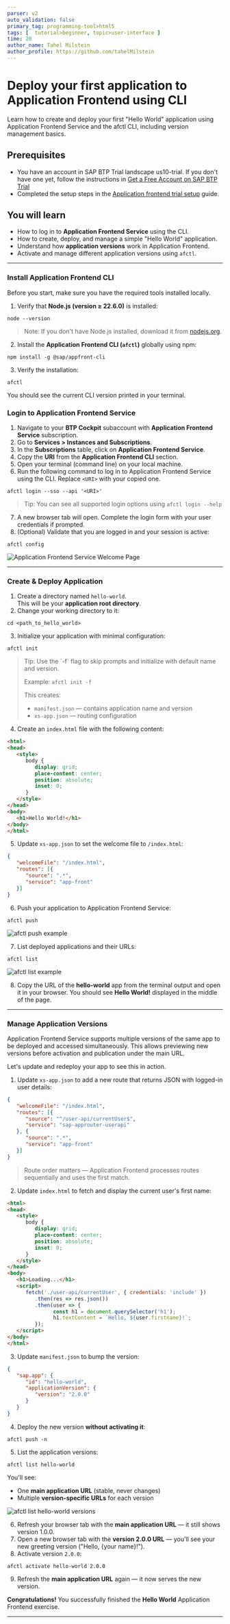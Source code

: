 ```yaml
---
parser: v2
auto_validation: false
primary_tag: programming-tool>html5
tags: [  tutorial>beginner, topic>user-interface ]
time: 20
author_name: Tahel Milstein
author_profile: https://github.com/tahelMilstein
---
```


# Deploy your first application to Application Frontend using CLI
<!-- description --> Learn how to create and deploy your first "Hello World" application using Application Frontend Service and the afctl CLI, including version management basics.

## Prerequisites 

- You have an account in SAP BTP Trial landscape us10-trial. If you don't have one yet, follow the instructions in [Get a Free Account on SAP BTP Trial](hcp-create-trial-account) 
- Completed the setup steps in the [Application frontend trial setup](application-frontend-trial-setup) guide.  

## You will learn
- How to log in to **Application Frontend Service** using the CLI.  
- How to create, deploy, and manage a simple "Hello World" application.  
- Understand how **application versions** work in Application Frontend.  
- Activate and manage different application versions using `afctl`.

---

### Install Application Frontend CLI

Before you start, make sure you have the required tools installed locally.

1. Verify that **Node.js (version ≥ 22.6.0)** is installed:

```shell
node --version
```

> Note: If you don't have Node.js installed, download it from [nodejs.org](https://nodejs.org).

<ol start="2">
   <li>Install the <strong>Application Frontend CLI (<code>afctl</code>)</strong> globally using npm:</li>
</ol>

```shell
npm install -g @sap/appfront-cli
```

<ol start="3">
   <li>Verify the installation:</li>
</ol>

```shell
afctl
```

You should see the current CLI version printed in your terminal.

### Login to Application Frontend Service

1. Navigate to your **BTP Cockpit** subaccount with **Application Frontend Service** subscription.  
2. Go to **Services > Instances and Subscriptions**.  
3. In the **Subscriptions** table, click on **Application Frontend Service**.  
4. Copy the **URI** from the **Application Frontend CLI** section.  
5. Open your terminal (command line) on your local machine.  
6. Run the following command to log in to Application Frontend Service using the CLI. Replace `<URI>` with your copied one. 

```shell
afctl login --sso --api '<URI>'
```

> Tip: You can see all supported login options using `afctl login --help`

<ol start="7">
   <li>A new browser tab will open. Complete the login form with your user credentials if prompted.</li>
   <li>(Optional) Validate that you are logged in and your session is active:</li>
</ol>

```shell
afctl config
```

![Application Frontend Service Welcome Page](af-welcome.png)

---

### Create & Deploy Application

1. Create a directory named `hello-world`.  
   This will be your **application root directory**.  
2. Change your working directory to it:

```shell
cd <path_to_hello_world>
```

<ol start="3">
   <li>Initialize your application with minimal configuration:</li>
</ol>

```shell
afctl init
```

<blockquote>
   <p>Tip: Use the `-f` flag to skip prompts and initialize with default name and version.</p>
   <p>Example: <code>afctl init -f</code></p>
   <p>This creates:</p>
   <ul>
      <li><code>manifest.json</code> — contains application name and version</li>
      <li><code>xs-app.json</code> — routing configuration</li>
   </ul>
</blockquote>

<ol start="4">
   <li>Create an <code>index.html</code> file with the following content:</li>
</ol>

```html
<html>
<head>
   <style>
      body {
         display: grid;
         place-content: center;
         position: absolute;
         inset: 0;
      }
   </style>
</head>
<body>
   <h1>Hello World!</h1>
</body>
</html>
```

<ol start="5">
   <li>Update <code>xs-app.json</code> to set the welcome file to <code>/index.html</code>:</li>
</ol>

```json
{
   "welcomeFile": "/index.html",
   "routes": [{
      "source": ".*",
      "service": "app-front"
   }]
}
```

<ol start="6">
   <li>Push your application to Application Frontend Service:</li>
</ol>


```shell
afctl push
```

![afctl push example](afctl-push-hello-world-1.png)

<ol start="7">
   <li>List deployed applications and their URLs:</li>
</ol>


```shell
afctl list
```

![afctl list example](afctl-list-hello-world-1.png)

<ol start="8">
   <li>Copy the URL of the <strong>hello-world</strong> app from the terminal output and open it in your browser. You should see <strong>Hello World!</strong> displayed in the middle of the page.</li>
</ol>

---

### Manage Application Versions

Application Frontend Service supports multiple versions of the same app to be deployed and accessed simultaneously. This allows previewing new versions before activation and publication under the main URL.

Let's update and redeploy your app to see this in action.

1. Update `xs-app.json` to add a new route that returns JSON with logged-in user details:

```json
{
   "welcomeFile": "/index.html",
   "routes": [{
      "source": "^/user-api/currentUser$",
      "service": "sap-approuter-userapi"
   }, {
      "source": ".*",
      "service": "app-front"
   }]
}
```

> Route order matters — Application Frontend processes routes sequentially and uses the first match.

<ol start="2">
   <li>Update <code>index.html</code> to fetch and display the current user's first name:</li>
</ol>

```html
<html>
<head>
   <style>
      body {
         display: grid;
         place-content: center;
         position: absolute;
         inset: 0;
      }
   </style>
</head>
<body>
   <h1>Loading...</h1>
   <script>
      fetch('./user-api/currentUser', { credentials: 'include' })
         .then(res => res.json())
         .then(user => {
               const h1 = document.querySelector('h1');
               h1.textContent = `Hello, ${user.firstname}!`;
         });
   </script>
</body>
</html>
```

<ol start="3">
   <li>Update <code>manifest.json</code> to bump the version:</li>
</ol>

```json
{
   "sap.app": {
      "id": "hello-world",
      "applicationVersion": {
         "version": "2.0.0"
      }
   }
}
```

<ol start="4">
   <li>Deploy the new version <strong>without activating it</strong>:</li>
</ol>

```shell
afctl push -n
```

<ol start="5">
   <li>List the application versions:</li>
</ol>

```shell
afctl list hello-world
```

You'll see:

  - One **main application URL** (stable, never changes)
  - Multiple **version-specific URLs** for each version

![afctl list hello-world versions](afctl-list-hello-world-2.png)

<ol start="6">
   <li>Refresh your browser tab with the <strong>main application URL</strong> — it still shows version 1.0.0.</li>
   <li>Open a new browser tab with the <strong>version 2.0.0 URL</strong> — you'll see your new greeting version ("Hello, {your name}!").</li>
   <li>Activate version <code>2.0.0</code>:</li>
</ol>

```shell
afctl activate hello-world 2.0.0
```

<ol start="9">
   <li>Refresh the <strong>main application URL</strong> again — it now serves the new version.</li>
</ol>

**Congratulations!** You successfully finished the **Hello World** Application Frontend exercise.

---
